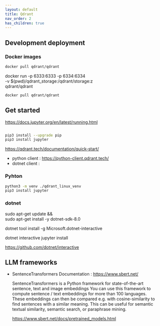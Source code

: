 ```yaml
---
layout: default
title: Qdrant
nav_order: 2
has_children: true
---
```



## Development deployment

### Docker images

``` bash
docker pull qdrant/qdrant
```
docker run -p 6333:6333 -p 6334:6334 \
    -v $(pwd)/qdrant_storage:/qdrant/storage:z \
    qdrant/qdrant
``` bash
docker pull qdrant/qdrant
```


## Get started

https://docs.jupyter.org/en/latest/running.html

``` bash

pip3 install --upgrade pip
pip3 install jupyter

```



<https://qdrant.tech/documentation/quick-start/>

- python client : https://python-client.qdrant.tech/
- dotnet client :

### Pyhton

``` bash
python3 -m venv ./qdrant_linux_venv
pip3 install jupyter

```

### dotnet

sudo apt-get update && \
  sudo apt-get install -y dotnet-sdk-8.0

dotnet tool install -g Microsoft.dotnet-interactive

dotnet interactive jupyter install

https://github.com/dotnet/interactive


## LLM frameworks

- SentenceTransformers Documentation : https://www.sbert.net/

  SentenceTransformers is a Python framework for state-of-the-art sentence, text and image embeddings
  You can use this framework to compute sentence / text embeddings for more than 100 languages. These embeddings can then be compared e.g. with cosine-similarity to find sentences with a similar meaning. This can be useful for semantic textual similarity, semantic search, or paraphrase mining.

  https://www.sbert.net/docs/pretrained_models.html